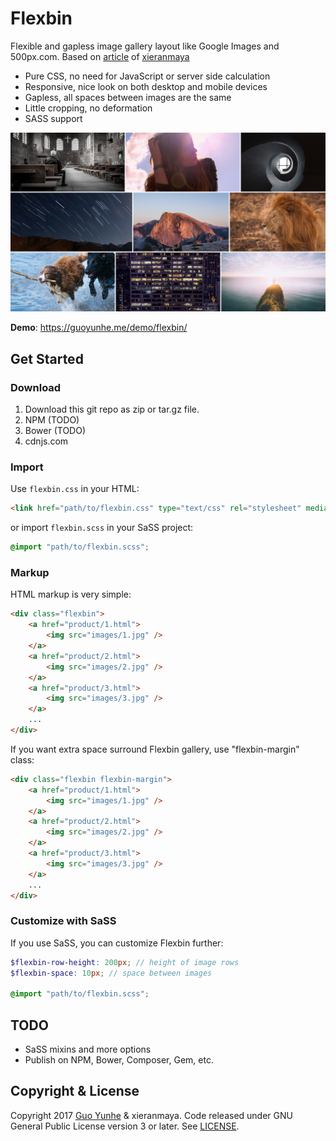# Flexbin

Flexible and gapless image gallery layout like Google Images and 500px.com. Based on [article](https://github.com/xieranmaya/blog/issues/6) of [xieranmaya](https://github.com/xieranmaya)

- Pure CSS, no need for JavaScript or server side calculation
- Responsive, nice look on both desktop and mobile devices
- Gapless, all spaces between images are the same
- Little cropping, no deformation
- SASS support

![Screenshot](screenshot.png)

**Demo**: <https://guoyunhe.me/demo/flexbin/>

## Get Started

### Download

1. Download this git repo as zip or tar.gz file.
2. NPM (TODO)
3. Bower (TODO)
4. cdnjs.com

### Import

Use `flexbin.css` in your HTML:

```html
<link href="path/to/flexbin.css" type="text/css" rel="stylesheet" media="all" />
```

or import `flexbin.scss` in your SaSS project:

```scss
@import "path/to/flexbin.scss";
```

### Markup

HTML markup is very simple:

```html
<div class="flexbin">
    <a href="product/1.html">
        <img src="images/1.jpg" />
    </a>
    <a href="product/2.html">
        <img src="images/2.jpg" />
    </a>
    <a href="product/3.html">
        <img src="images/3.jpg" />
    </a>
    ...
</div>
```

If you want extra space surround Flexbin gallery, use "flexbin-margin" class:

```html
<div class="flexbin flexbin-margin">
    <a href="product/1.html">
        <img src="images/1.jpg" />
    </a>
    <a href="product/2.html">
        <img src="images/2.jpg" />
    </a>
    <a href="product/3.html">
        <img src="images/3.jpg" />
    </a>
    ...
</div>
```

### Customize with SaSS

If you use SaSS, you can customize Flexbin further:

```scss
$flexbin-row-height: 200px; // height of image rows
$flexbin-space: 10px; // space between images

@import "path/to/flexbin.scss";
```

## TODO

- SaSS mixins and more options
- Publish on NPM, Bower, Composer, Gem, etc.

## Copyright & License

Copyright 2017 [Guo Yunhe](guoyunhebrave@gmail.com) & xieranmaya. Code released under GNU General Public License version 3 or later. See [LICENSE](LICENSE).
